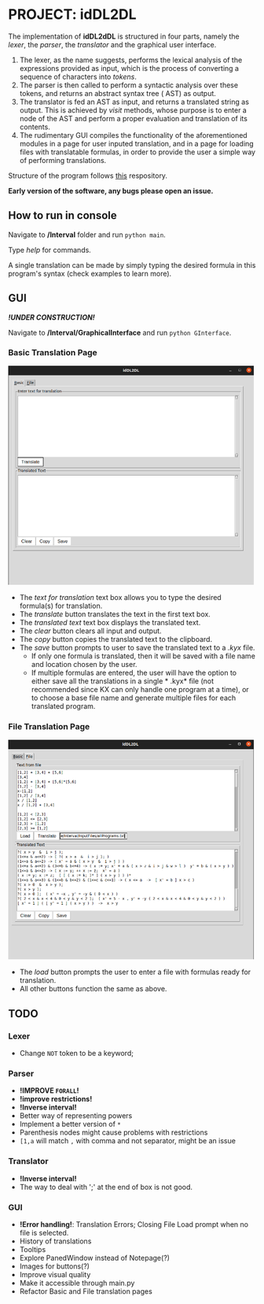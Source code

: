 # PROJECT: idDL2DL

The implementation of **idDL2dDL** is structured in four parts, namely the *lexer*, the *parser*, the *translator* and
the graphical user interface.

1. The lexer, as the name suggests, performs the lexical analysis of the expressions provided as input, which is the
   process of converting a sequence of characters into *tokens*.
2. The parser is then called to perform a syntactic analysis over these tokens, and returns an abstract syntax tree (
   AST) as output.
3. The translator is fed an AST as input, and returns a translated string as output. This is achieved by *visit*
   methods, whose purpose is to enter a node of the AST and perform a proper evaluation and translation of its contents.
4. The rudimentary GUI compiles the functionality of the aforementioned modules in a page for user inputed translation,
   and in a page for loading files with translatable formulas, in order to provide the user a simple way of performing
   translations.

Structure of the program follows [this](https://github.com/davidcallanan/py-myopl-code) respository.

**Early version of the software, any bugs please open an issue.**

## How to run in console

Navigate to **/Interval** folder and run `python main`.

Type *help* for commands.

A single translation can be made by simply typing the desired formula in this program's syntax (check examples to learn
more).

## GUI

**_!UNDER CONSTRUCTION!_**

Navigate to **/Interval/GraphicalInterface** and run
`python GInterface`.

### Basic Translation Page

<img src="/Resources/basicGUI.png" width="500">

- The *text for translation* text box allows you to type the desired formula(s) for translation.
- The *translate* button translates the text in the first text box.
- The *translated text* text box displays the translated text.
- The *clear* button clears all input and output.
- The *copy* button copies the translated text to the clipboard.
- The *save* button prompts to user to save the translated text to a *.kyx* file.
    - If only one formula is translated, then it will be saved with a file name and location chosen by the user.
    - If multiple formulas are entered, the user will have the option to either save all the translations in a single *
      .kyx* file (not recommended since KX can only handle one program at a time), or to choose a base file name and
      generate multiple files for each translated program.

### File Translation Page

<img src="/Resources/fileGUI.png" width="500">

- The *load* button prompts the user to enter a file with formulas ready for translation.
- All other buttons function the same as above.

## TODO

### Lexer

- Change `NOT` token to be a keyword;

### Parser
- **!IMPROVE `FORALL`!**
- **!improve restrictions!**
- **!Inverse interval!**
- Better way of representing powers
- Implement a better version of `*`
- Parenthesis nodes might cause problems with restrictions
- `[1,a` will match `,` with comma and not separator, might be an issue

### Translator  
- **!Inverse interval!** 
- The way to deal with ';' at the end of box is not good.

### GUI 
- **!Error handling!**: Translation Errors; Closing File Load prompt when no file is selected.
- History of translations
- Tooltips
- Explore PanedWindow instead of Notepage(?)
- Images for buttons(?) 
- Improve visual quality
- Make it accessible through main.py 
- Refactor Basic and File translation pages

